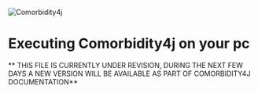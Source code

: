 ![Comorbidity4j](/img/logo.png)
<h1>Executing Comorbidity4j on your pc</h1>
  
** THIS FILE IS CURRENTLY UNDER REVISION, DURING THE NEXT FEW DAYS A NEW VERSION WILL BE AVAILABLE AS PART OF COMORBIDITY4J DOCUMENTATION**  
  
  
  

